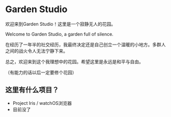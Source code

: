 # Garden Studio
欢迎来到Garden Studio！这里是一个寂静无人的花园。

Welcome to Garden Studio, a garden full of silence.

在经历了一年半的社交经历，我最终决定还是自己创立一个温暖的小地方。多群人之间的战火令人无法宁静下来。

总之，欢迎来到这个我理想中的花园。希望这里是永远是和平与自由。

（有能力的话以后一定要修个花园）

## 这里有什么项目？
- Project Iris / watchOS浏览器
- 目前没了
